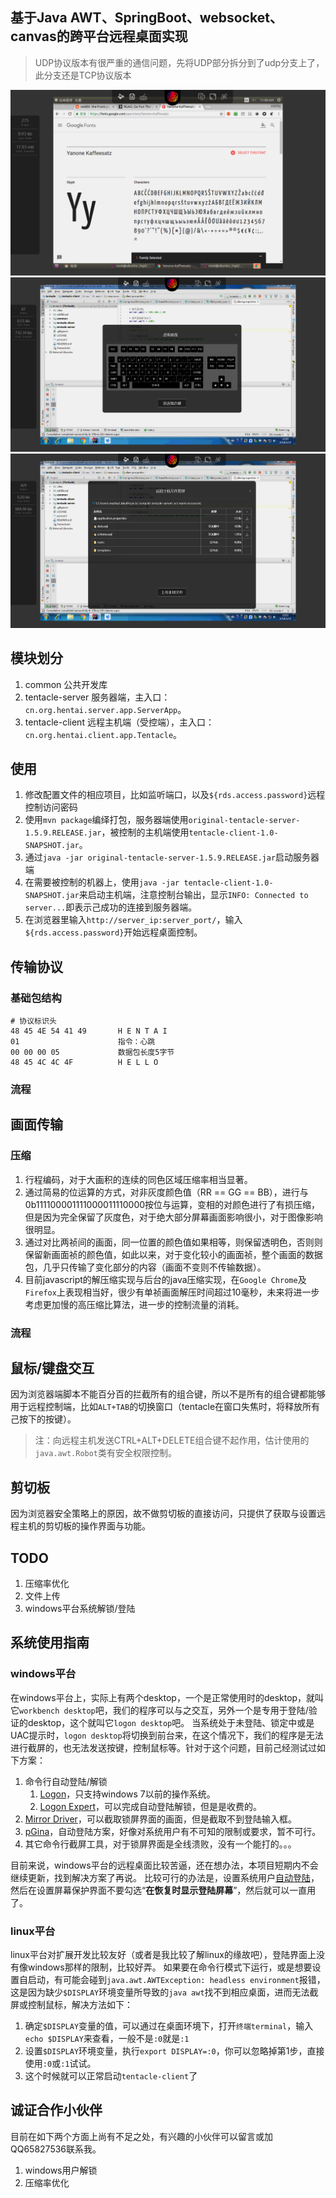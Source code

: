 ## 基于Java AWT、SpringBoot、websocket、canvas的跨平台远程桌面实现
> UDP协议版本有很严重的通信问题，先将UDP部分拆分到了udp分支上了，此分支还是TCP协议版本

<img src="./additional/tentacle.png" />
<img src="./additional/keyboard.png" />
<img src="./additional/fmanager.png" />

## 模块划分
1. common 公共开发库
2. tentacle-server 服务器端，主入口：`cn.org.hentai.server.app.ServerApp`。
3. tentacle-client 远程主机端（受控端），主入口：`cn.org.hentai.client.app.Tentacle`。

## 使用
1. 修改配置文件的相应项目，比如监听端口，以及`${rds.access.password}`远程控制访问密码
2. 使用`mvn package`编绎打包，服务器端使用`original-tentacle-server-1.5.9.RELEASE.jar`，被控制的主机端使用`tentacle-client-1.0-SNAPSHOT.jar`。
3. 通过`java -jar original-tentacle-server-1.5.9.RELEASE.jar`启动服务器端
4. 在需要被控制的机器上，使用`java -jar tentacle-client-1.0-SNAPSHOT.jar`来启动主机端，注意控制台输出，显示`INFO: Connected to server...`即表示己成功的连接到服务器端。
5. 在浏览器里输入`http://server_ip:server_port/`，输入`${rds.access.password}`开始远程桌面控制。

## 传输协议
### 基础包结构
```
# 协议标识头
48 45 4E 54 41 49       H E N T A I
01                      指令：心跳
00 00 00 05             数据包长度5字节
48 45 4C 4C 4F          H E L L O
```
### 流程

## 画面传输
### 压缩
1. 行程编码，对于大画积的连续的同色区域压缩率相当显著。
2. 通过简易的位运算的方式，对非灰度颜色值（RR == GG == BB），进行与0b111100001111000011110000按位与运算，变相的对颜色进行了有损压缩，但是因为完全保留了灰度色，对于绝大部分屏幕画面影响很小，对于图像影响很明显。
3. 通过对比两祯间的画面，同一位置的颜色值如果相等，则保留透明色，否则则保留新画面祯的颜色值，如此以来，对于变化较小的画面祯，整个画面的数据包，几乎只传输了变化部分的内容（画面不变则不传输数据）。
4. 目前javascript的解压缩实现与后台的java压缩实现，在`Google Chrome`及`Firefox`上表现相当好，很少有单祯画面解压时间超过10毫秒，未来将进一步考虑更加慢的高压缩比算法，进一步的控制流量的消耗。

### 流程

## 鼠标/键盘交互
因为浏览器端脚本不能百分百的拦截所有的组合键，所以不是所有的组合键都能够用于远程控制端，比如`ALT+TAB`的切换窗口（tentacle在窗口失焦时，将释放所有己按下的按键）。
> 注：向远程主机发送CTRL+ALT+DELETE组合键不起作用，估计使用的`java.awt.Robot`类有安全权限控制。

## 剪切板
因为浏览器安全策略上的原因，故不做剪切板的直接访问，只提供了获取与设置远程主机的剪切板的操作界面与功能。

## TODO
1. 压缩率优化
2. 文件上传
3. windows平台系统解锁/登陆

## 系统使用指南
### windows平台
在windows平台上，实际上有两个desktop，一个是正常使用时的desktop，就叫它`workbench desktop`吧，我们的程序可以与之交互，另外一个是专用于登陆/验证的desktop，这个就叫它`logon desktop`吧。
当系统处于未登陆、锁定中或是UAC提示时，`logon desktop`将切换到前台来，在这个情况下，我们的程序是无法进行截屏的，也无法发送按键，控制鼠标等。针对于这个问题，目前己经测试过如下方案：
1. 命令行自动登陆/解锁
    1. [Logon](http://www.softtreetech.com/24x7/archive/51.htm)，只支持windows 7以前的操作系统。
    2. [Logon Expert](https://www.logonexpert.com/)，可以完成自动登陆解锁，但是是收费的。
2. [Mirror Driver](http://www.demoforge.com/dfmirage.htm)，可以截取锁屏界面的画面，但是截取不到登陆输入框。
3. [pGina](http://pgina.org/)，自动登陆方案，好像对系统用户有不可知的限制或要求，暂不可行。
4. 其它命令行截屏工具，对于锁屏界面是全线溃败，没有一个能打的。。。

目前来说，windows平台的远程桌面比较苦逼，还在想办法，本项目短期内不会继续更新，找到解决方案了再说。
比较可行的办法是，设置系统用户[自动登陆](https://zhidao.baidu.com/question/118873767.html)，然后在设置屏幕保护界面不要勾选“**在恢复时显示登陆屏幕**”，然后就可以一直用了。

### linux平台
linux平台对扩展开发比较友好（或者是我比较了解linux的缘故吧），登陆界面上没有像windows那样的限制，比较好弄。
如果要在命令行模式下运行，或是想要设置自启动，有可能会碰到`java.awt.AWTException: headless environment`报错，这是因为缺少`$DISPLAY`环境变量所导致的`java awt`找不到相应桌面，进而无法截屏或控制鼠标，解决方法如下：
1. 确定`$DISPLAY`变量的值，可以通过在桌面环境下，打开`终端terminal`，输入`echo $DISPLAY`来查看，一般不是`:0`就是`:1`
2. 设置`$DISPLAY`环境变量，执行`export DISPLAY=:0`，你可以忽略掉第1步，直接使用`:0`或`:1`试试。
3. 这个时候就可以正常启动`tentacle-client`了

## 诚证合作小伙伴
目前在如下两个方面上尚有不足之处，有兴趣的小伙伴可以留言或加QQ65827536联系我。
1. windows用户解锁
2. 压缩率优化
